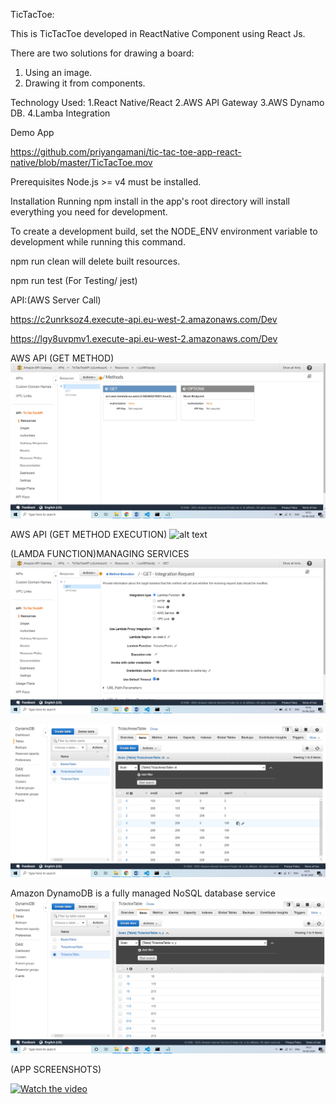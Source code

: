 TicTacToe:

This is TicTacToe developed in ReactNative  Component using React Js.

There are two solutions for drawing a board:
1. Using an image.
2. Drawing it from components.

Technology Used:
1.React Native/React
2.AWS API Gateway
3.AWS Dynamo DB.
4.Lamba Integration

Demo App

https://github.com/priyangamani/tic-tac-toe-app-react-native/blob/master/TicTacToe.mov

Prerequisites
Node.js >= v4 must be installed.

Installation
Running npm install in the app's root directory will install everything you need for development.

To create a development build, set the NODE_ENV environment variable to development while running this command.

npm run clean will delete built resources.

npm run test (For Testing/ jest)


API:(AWS Server Call)

https://c2unrksoz4.execute-api.eu-west-2.amazonaws.com/Dev

https://lgy8uvpmv1.execute-api.eu-west-2.amazonaws.com/Dev

 AWS API (GET METHOD)
![alt text](https://github.com/priyangamani/tic-tac-toe-app-react-native/blob/master/aws-serverless-screenshots/api-gateway-1.png)

 AWS API (GET METHOD EXECUTION)
![alt text](https://github.com/priyangamani/tic-tac-toe-app-react-native/tree/master/aws-serverless-screenshots/api-gateway-2.png)

(LAMDA FUNCTION)MANAGING SERVICES
![alt text](https://github.com/priyangamani/tic-tac-toe-app-react-native/blob/master/aws-serverless-screenshots/api-integration.png)

![alt text](https://github.com/priyangamani/tic-tac-toe-app-react-native/blob/master/aws-serverless-screenshots/dunamo-db-areas.png)

Amazon DynamoDB is a fully managed NoSQL database service 
![alt text](https://github.com/priyangamani/tic-tac-toe-app-react-native/blob/master/aws-serverless-screenshots/dynamo-db-points.png)

(APP SCREENSHOTS)

[![Watch the video](https://github.com/priyangamani/tic-tac-toe-app-react-native/tree/master/aws-serverless-screenshots/lambda-function-points.png)](https://drive.google.com/file/d/1i12YVA4TpKhD-0pSapdVwCXOfejn3sd7/view)


